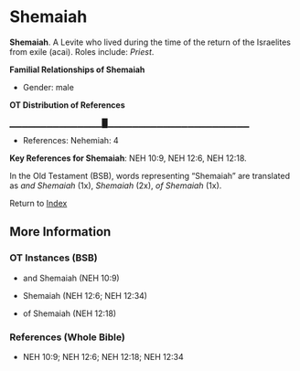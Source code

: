 # Shemaiah
**Shemaiah**. 
A Levite who lived during the time of the return of the Israelites from exile (acai). 
Roles include: 
_Priest_. 




**Familial Relationships of Shemaiah**


* Gender: male


**OT Distribution of References**

▁▁▁▁▁▁▁▁▁▁▁▁▁▁▁█▁▁▁▁▁▁▁▁▁▁▁▁▁▁▁▁▁▁▁▁▁▁▁
* References: Nehemiah: 4



**Key References for Shemaiah**: 
NEH 10:9, NEH 12:6, NEH 12:18. 


In the Old Testament (BSB), words representing “Shemaiah” are translated as 
*and Shemaiah* (1x), *Shemaiah* (2x), *of Shemaiah* (1x). 




Return to [Index](00-Index.md)

## More Information

### OT Instances (BSB)

* and Shemaiah (NEH 10:9)

* Shemaiah (NEH 12:6; NEH 12:34)

* of Shemaiah (NEH 12:18)



### References (Whole Bible)

* NEH 10:9; NEH 12:6; NEH 12:18; NEH 12:34



